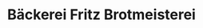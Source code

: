 ---
title: "Bäckerei Fritz Brotmeisterei"
url: /eichenau/baeckerei-fritz-brotmeisterei/
shop: Bäckerei
---